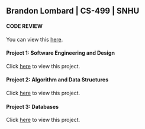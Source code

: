 ## Brandon Lombard | CS-499 | SNHU

#### CODE REVIEW

You can view this <a href="https://www.brandonlombard.com/CS-499/code-review.html">here</a>.

#### Project 1: Software Engineering and Design

Click <a href="https://github.com/BrandonLombard/BrandonLombard.github.io/tree/Mechanic-Website">here</a> to view this project.

#### Project 2: Algorithm and Data Structures

Click <a href="https://github.com/BrandonLombard/BrandonLombard.github.io/tree/Java-Slide-Show">here</a> to view this project.

#### Project 3: Databases

Click <a href="">here</a> to view this project.
